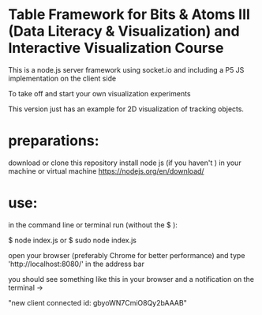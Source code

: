 # Table Framework for Bits & Atoms III (Data Literacy & Visualization) and Interactive Visualization Course

This is a node.js server framework using socket.io and including a P5 JS implementation on the client side

To take off and start your own visualization experiments

This version just has an example for 2D visualization of tracking objects. 

# preparations:
download or clone this repository
install node js (if you haven't ) in  your machine or virtual machine
https://nodejs.org/en/download/

# use:
in the command line or terminal run (without the $ ):

$ node index.js
or
$ sudo node index.js

open your browser (preferably Chrome for better performance) and type 'http://localhost:8080/' in the address bar

you should see something like this in your browser and a notification on the terminal ->

"new client connected id:  gbyoWN7CmiO8Qy2bAAAB"





